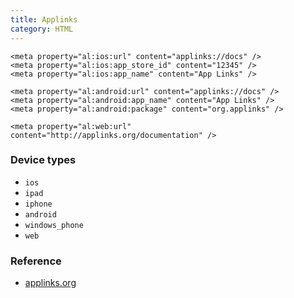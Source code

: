 ```yaml
---
title: Applinks
category: HTML
---
```



    <meta property="al:ios:url" content="applinks://docs" />
    <meta property="al:ios:app_store_id" content="12345" />
    <meta property="al:ios:app_name" content="App Links" />

    <meta property="al:android:url" content="applinks://docs" />
    <meta property="al:android:app_name" content="App Links" />
    <meta property="al:android:package" content="org.applinks" />

    <meta property="al:web:url" content="http://applinks.org/documentation" />

### Device types

 * `ios`
 * `ipad`
 * `iphone`
 * `android`
 * `windows_phone`
 * `web`

### Reference

 * [applinks.org](http://applinks.org/documentation/)
